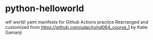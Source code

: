 # python-helloworld
wtf world!
yaml manifests for Github Actions practice Rearranged and customized from https://github.com/udacity/nd064_course_1 by Katie Gamanji
